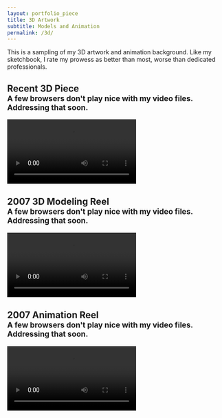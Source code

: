 ```yaml
---
layout: portfolio_piece
title: 3D Artwork
subtitle: Models and Animation
permalink: /3d/
---
```


<div>
<p class="justify">This is a sampling of my 3D artwork and animation background. Like my sketchbook, I rate my prowess as better than most, worse than dedicated professionals.</p>

<h2>Recent 3D Piece
<br>
<small>A few browsers don't play nice with my video files. Addressing that soon.</small>
</h2>
<video controls>
  <source src="/media/3danimation/pump.ogv" type="video/ogg"/>
  <source src="/media/3Danimation/pump.mp4" type="video/mp4"/>
  <source src="/media/3Danimation/pump.webm" type="video/webm"/>
Your browser does not support the video tag.
</video>

<h2>2007 3D Modeling Reel
<br>
<small>A few browsers don't play nice with my video files. Addressing that soon.</small>
</h2>
<video controls>
  <source src="/media/3Danimation/Zdemo.mp4" type="video/mp4"/>
Your browser does not support the video tag.
</video>

<h2>2007 Animation Reel
<br>
<small>A few browsers don't play nice with my video files. Addressing that soon.</small>
</h2>
<video controls>
  <source src="/media/3Danimation/Animation.mp4" type="video/mp4"/>
Your browser does not support the video tag.
</video>
</div>
